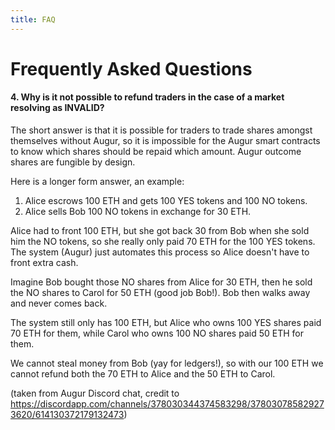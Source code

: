 ```yaml
---
title: FAQ
---
```

# Frequently Asked Questions 

#### 4. Why is it not possible to refund traders in the case of a market resolving as INVALID?

The short answer is that it is possible for traders to trade shares amongst themselves without Augur, so it is 
impossible for the Augur smart contracts to know which shares should be repaid which amount. Augur outcome shares are 
fungible by design.

Here is a longer form answer, an example:
1. Alice escrows 100 ETH and gets 100 YES tokens and 100 NO tokens.
2. Alice sells Bob 100 NO tokens in exchange for 30 ETH.

Alice had to front 100 ETH, but she got back 30 from Bob when she sold him the NO tokens, so she really only paid 70 ETH for the 100 YES tokens.  The system (Augur) just automates this process so Alice doesn't have to front extra cash.

Imagine Bob bought those NO shares from Alice for 30 ETH, then he sold the NO shares to Carol for 50 ETH (good job Bob!).  Bob then walks away and never comes back.

The system still only has 100 ETH, but Alice who owns 100 YES shares paid 70 ETH for them, while Carol who owns 100 NO shares paid 50 ETH for them.

We cannot steal money from Bob (yay for ledgers!), so with our 100 ETH we cannot refund both the 70 ETH to Alice and the 50 ETH to Carol.

(taken from Augur Discord chat, credit to <https://discordapp.com/channels/378030344374583298/378030785829273620/614130372179132473>)
